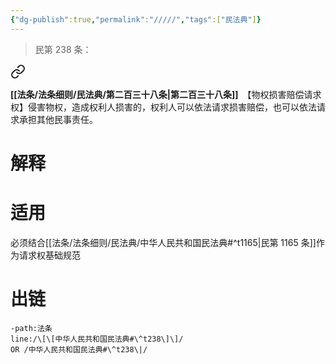 ```yaml
---
{"dg-publish":true,"permalink":"/////","tags":["民法典"]}
---
```


>民第 238 条：
<div class="transclusion internal-embed is-loaded"><a class="markdown-embed-link" href="/////#t238" aria-label="Open link"><svg xmlns="http://www.w3.org/2000/svg" width="24" height="24" viewBox="0 0 24 24" fill="none" stroke="currentColor" stroke-width="2" stroke-linecap="round" stroke-linejoin="round" class="svg-icon lucide-link"><path d="M10 13a5 5 0 0 0 7.54.54l3-3a5 5 0 0 0-7.07-7.07l-1.72 1.71"></path><path d="M14 11a5 5 0 0 0-7.54-.54l-3 3a5 5 0 0 0 7.07 7.07l1.71-1.71"></path></svg></a><div class="markdown-embed">



**[[法条/法条细则/民法典/第二百三十八条\|第二百三十八条]]**　【物权损害赔偿请求权】侵害物权，造成权利人损害的，权利人可以依法请求损害赔偿，也可以依法请求承担其他民事责任。 

</div></div>

# 解释
# 适用
必须结合[[法条/法条细则/民法典/中华人民共和国民法典#^t1165\|民第 1165 条]]作为请求权基础规范
# 出链
```query
-path:法条
line:/\[\[中华人民共和国民法典#\^t238\]\]/
OR /中华人民共和国民法典#\^t238\|/
```

